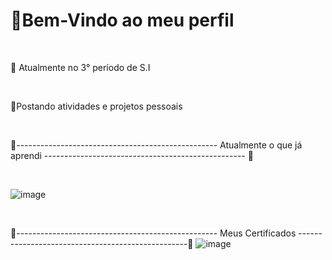 <h1>🍜Bem-Vindo ao meu perfil</h1>

<br>

📘 Atualmente no 3° período de S.I

<br>

📌Postando atividades e projetos pessoais

<br>

🌸-------------------------------------------------- Atualmente o que já aprendi -------------------------------------------------- 🌸

<br>

![image](https://github.com/user-attachments/assets/40545cbe-ab5f-4019-a72d-afe338b38922)


<br>

🏮-------------------------------------------------- Meus Certificados --------------------------------------------------🏮
![image](https://github.com/user-attachments/assets/9a172f31-7d29-4fb7-8dd3-e4bf654eb012)

